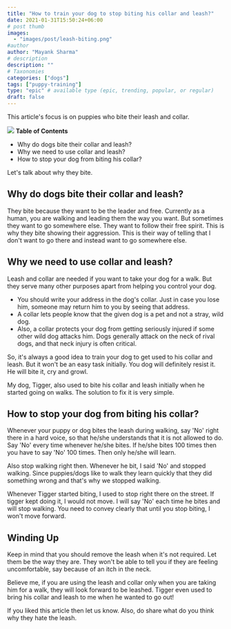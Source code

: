 ```yaml
---
title: "How to train your dog to stop biting his collar and leash?"
date: 2021-01-31T15:50:24+06:00
# post thumb
images:
  - "images/post/leash-biting.png"
#author
author: "Mayank Sharma"
# description
description: ""
# Taxonomies
categories: ["dogs"]
tags: ["puppy-training"]
type: "epic" # available type (epic, trending, popular, or regular)
draft: false
---
```


This article's focus is on puppies who bite their leash and collar. 

<div class="toc-mak">
<img src="../../images/pencil.png">
<b>Table of Contents</b>
<ul>
<li>Why do dogs bite their collar and leash?</li>
<li>Why we need to use collar and leash?</li>
<li>How to stop your dog from biting his collar?</li>
</ul>
</div>

Let's talk about why they bite.


## Why do dogs bite their collar and leash?

They bite because they want to be the leader and free. Currently as a human, you are walking and leading them the way you want. But sometimes they want to go somewhere else. They want to follow their free spirit. This is why they bite showing their aggression. This is their way of telling that I don't want to go there and instead want to go somewhere else.


## Why we need to use collar and leash?

Leash and collar are needed if you want to take your dog for a walk. But they serve many other purposes apart from helping you control your dog. 

* You should write your address in the dog's collar. Just in case you lose him, someone may return him to you by seeing that address. 
* A collar lets people know that the given dog is a pet and not a stray, wild dog. 
* Also, a collar protects your dog from getting seriously injured if some other wild dog attacks him. Dogs generally attack on the neck of rival dogs, and that neck injury is often critical. 

So, it's always a good idea to train your dog to get used to his collar and leash. But it won't be an easy task initially. You dog will definitely resist it. He will bite it, cry and growl. 

My dog, Tigger, also used to bite his collar and leash initially when he started going on walks. The solution to fix it is very simple. 


## How to stop your dog from biting his collar?

Whenever your puppy or dog bites the leash during walking, say 'No' right there in a hard voice, so that he/she understands that it is not allowed to do. Say 'No' every time whenever he/she bites. If he/she bites 100 times then you have to say 'No' 100 times. Then only he/she will learn. 

Also stop walking right then. Whenever he bit, I said 'No' and stopped walking. Since puppies/dogs like to walk they learn quickly that they did something wrong and that's why we stopped walking.

Whenever Tigger started biting, I used to stop right there on the street. If tigger kept doing it, I would not move. I will say 'No' each time he bites and will stop walking. You need to convey clearly that until you stop biting, I won't move forward. 


## Winding Up

Keep in mind that you should remove the leash when it's not required. Let them be the way they are. They won't be able to tell you if they are feeling uncomfortable, say because of an itch in the neck. 

Believe me, if you are using the leash and collar only when you are taking him for a walk, they will look forward to be leashed. Tigger even used to bring his collar and leash to me when he wanted to go out! 

If you liked this article then let us know. Also, do share what do you think why they hate the leash. 